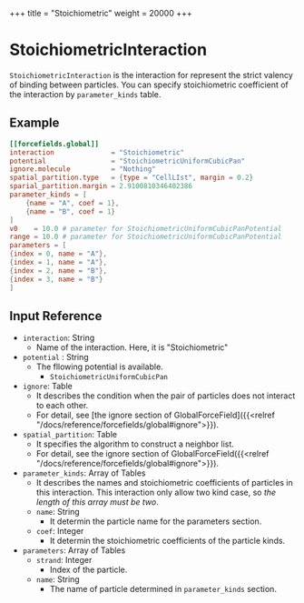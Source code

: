 +++
title = "Stoichiometric"
weight = 20000
+++

# StoichiometricInteraction

`StoichiometricInteraction` is the interaction for represent the strict valency of binding between particles. You can specify stoichiometric coefficient  of the interaction by `parameter_kinds` table.


## Example

```toml
[[forcefields.global]]
interaction              = "Stoichiometric"
potential                = "StoichiometricUniformCubicPan"
ignore.molecule          = "Nothing"
spatial_partition.type   = {type = "CellLIst", margin = 0.2}
sparial_partition.margin = 2.9100810346402386
parameter_kinds = [
    {name = "A", coef = 1},
    {name = "B", coef = 1}
]
v0    = 10.0 # parameter for StoichiometricUniformCubicPanPotential
range = 10.0 # parameter for StoichiometricUniformCubicPanPotential
parameters = [
{index = 0, name = "A"},
{index = 1, name = "A"},
{index = 2, name = "B"},
{index = 3, name = "B"}
]
```

## Input Reference

- `interaction`: String
  - Name of the interaction. Here, it is "Stoichiometric"
- `potential` : String
  - The fllowing potential is available.
    - `StoichiometricUniformCubicPan`
- `ignore`: Table
  - It describes the condition when the pair of particles does not interact to each other.
  - For detail, see [the ignore section of GlobalForceField]({{<relref "/docs/reference/forcefields/global#ignore">}}).
- `spatial_partition`: Table
  - It specifies the algorithm to construct a neighbor list.
  - For detail, see the ignore section of GlobalForceField({{<relref "/docs/reference/forcefields/global#ignore">}}).
- `parameter_kinds`: Array of Tables
  - It describes the names and stoichiometric coefficients of particles in this interaction. This interaction only allow two kind case, so *the length of this array must be two*.
  - `name`: String
    - It determin the particle name for the parameters section.
  - `coef`: Integer
    - It determin the stoichiometric coefficients of the particle kinds.
- `parameters`: Array of Tables
  - `strand`: Integer
    - Index of the particle.
  - `name`: String
    - The name of particle determined in `parameter_kinds` section.
